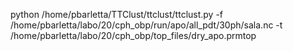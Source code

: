 python /home/pbarletta/TTClust/ttclust/ttclust.py -f /home/pbarletta/labo/20/cph_obp/run/apo/all_pdt/30ph/sala.nc -t /home/pbarletta/labo/20/cph_obp/top_files/dry_apo.prmtop
